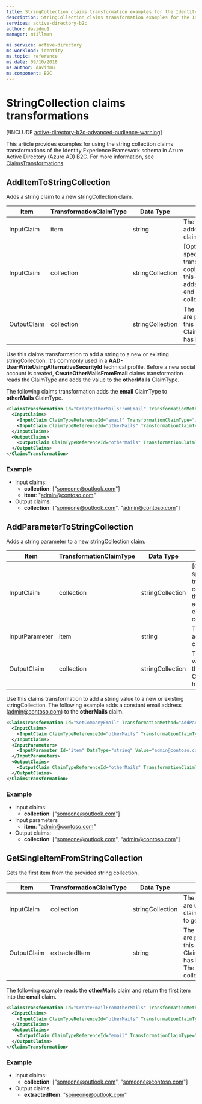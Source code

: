 ```yaml
---
title: StringCollection claims transformation examples for the Identity Experience Framework Schema of Azure Active Directory B2C  | Microsoft Docs
description: StringCollection claims transformation examples for the Identity Experience Framework Schema of Azure Active Directory B2C.
services: active-directory-b2c
author: davidmu1
manager: mtillman

ms.service: active-directory
ms.workload: identity
ms.topic: reference
ms.date: 09/10/2018
ms.author: davidmu
ms.component: B2C
---
```


# StringCollection claims transformations

[!INCLUDE [active-directory-b2c-advanced-audience-warning](../../includes/active-directory-b2c-advanced-audience-warning.md)]

This article provides examples for using the string collection claims transformations of the Identity Experience Framework  schema in Azure Active Directory (Azure AD) B2C. For more information, see [ClaimsTransformations](claimstransformations.md).

## AddItemToStringCollection

Adds a string claim to a new stringCollection claim. 

| Item | TransformationClaimType | Data Type | Notes |
| ---- | ----------------------- | --------- | ----- |
| InputClaim | item | string | The ClaimType to be added to the output claim. |
| InputClaim | collection | stringCollection | [Optional] If specified, the claims transformation copies the items from this collection, and adds the item to the end of the output collection claim. |
| OutputClaim | collection | stringCollection | The ClaimTypes that are produced after this ClaimsTransformation has been invoked. |

Use this claims transformation to add a string to a new or existing stringCollection. It's commonly used in a **AAD-UserWriteUsingAlternativeSecurityId** technical profile. Before a new social account is created, **CreateOtherMailsFromEmail** claims transformation reads the ClaimType and adds the value to the **otherMails** ClaimType. 

The following claims transformation adds the **email** ClaimType to **otherMails** ClaimType.

```XML
<ClaimsTransformation Id="CreateOtherMailsFromEmail" TransformationMethod="AddItemToStringCollection">
  <InputClaims>
    <InputClaim ClaimTypeReferenceId="email" TransformationClaimType="item" />
    <InputClaim ClaimTypeReferenceId="otherMails" TransformationClaimType="collection" />
  </InputClaims>
  <OutputClaims>
    <OutputClaim ClaimTypeReferenceId="otherMails" TransformationClaimType="collection" />
  </OutputClaims>
</ClaimsTransformation>
```

### Example

- Input claims:
    - **collection**: ["someone@outlook.com"]
    - **item**: "admin@contoso.com"
- Output claims: 
    - **collection**: ["someone@outlook.com", "admin@contoso.com"]

## AddParameterToStringCollection

Adds a string parameter to a new stringCollection claim. 

| Item | TransformationClaimType | Data Type | Notes |
| ---- | ----------------------- | --------- | ----- |
| InputClaim | collection | stringCollection | [Optional] If specified, the claims transformation copies the items from this collection, and adds the item to the end of the output collection claim. |
| InputParameter | item | string | The value to be added to the output claim. |
| OutputClaim | collection | stringCollection | The ClaimTypes that will be produced after this ClaimsTransformation has been invoked. |

Use this claims transformation to add a string value to a new or existing stringCollection. The following example adds a constant email address (admin@contoso.com) to the **otherMails** claim. 

```XML
<ClaimsTransformation Id="SetCompanyEmail" TransformationMethod="AddParameterToStringCollection">
  <InputClaims>
    <InputClaim ClaimTypeReferenceId="otherMails" TransformationClaimType="collection" />
  </InputClaims>
  <InputParameters>
    <InputParameter Id="item" DataType="string" Value="admin@contoso.com" />
  </InputParameters>
  <OutputClaims>
    <OutputClaim ClaimTypeReferenceId="otherMails" TransformationClaimType="collection" />
  </OutputClaims>
</ClaimsTransformation>
```

### Example

- Input claims:
    - **collection**: ["someone@outlook.com"]
- Input parameters 
    - **item**: "admin@contoso.com"
- Output claims:
    - **collection**: ["someone@outlook.com", "admin@contoso.com"]

## GetSingleItemFromStringCollection

Gets the first item from the provided string collection. 

| Item | TransformationClaimType | Data Type | Notes |
| ---- | ----------------------- | --------- | ----- |
| InputClaim | collection | stringCollection | The ClaimTypes that are used by the claims transformation to get the item. |
| OutputClaim | extractedItem | string | The ClaimTypes that are produced after this ClaimsTransformation has been invoked. The first item in the collection. |

The following example reads the **otherMails** claim and return the first item into the **email** claim. 

```XML
<ClaimsTransformation Id="CreateEmailFromOtherMails" TransformationMethod="GetSingleItemFromStringCollection">
  <InputClaims>
    <InputClaim ClaimTypeReferenceId="otherMails" TransformationClaimType="collection" />
  </InputClaims>
  <OutputClaims>
    <OutputClaim ClaimTypeReferenceId="email" TransformationClaimType="extractedItem" />
  </OutputClaims>
</ClaimsTransformation>
```

### Example

- Input claims:
    - **collection**: ["someone@outlook.com", "someone@contoso.com"]
- Output claims: 
    - **extractedItem**: "someone@outlook.com"

